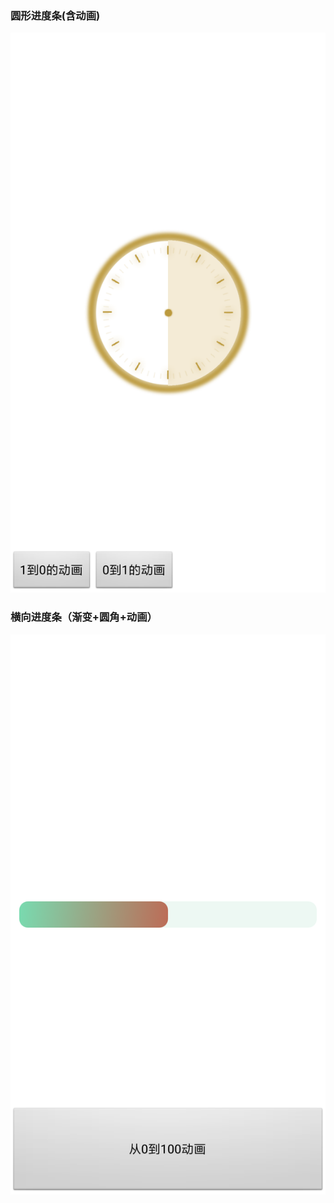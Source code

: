 
### 圆形进度条(含动画)
![Android_Widget_CircularProgress](./image/001.png)
### 横向进度条（渐变+圆角+动画）
![Android_Widget_CircularProgress](./image/002.png)
